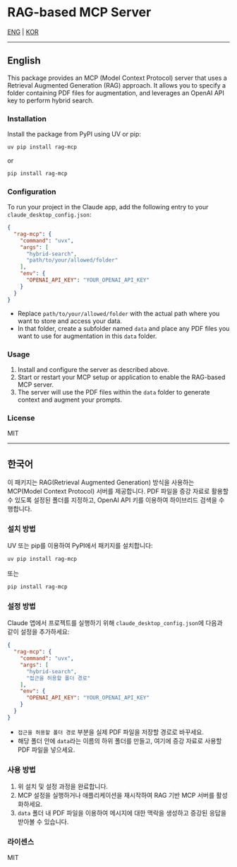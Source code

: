 # RAG-based MCP Server

[ENG](#english) | [KOR](#한국어)

---

## English

This package provides an MCP (Model Context Protocol) server that uses a Retrieval Augmented Generation (RAG) approach. It allows you to specify a folder containing PDF files for augmentation, and leverages an OpenAI API key to perform hybrid search.

### Installation

Install the package from PyPI using UV or pip:

```bash
uv pip install rag-mcp
```

or

```bash
pip install rag-mcp
```

### Configuration

To run your project in the Claude app, add the following entry to your `claude_desktop_config.json`:

```json
{
  "rag-mcp": {
    "command": "uvx",
    "args": [
      "hybrid-search",
      "path/to/your/allowed/folder"
    ],
    "env": {
      "OPENAI_API_KEY": "YOUR_OPENAI_API_KEY"
    }
  }
}
```

* Replace `path/to/your/allowed/folder` with the actual path where you want to store and access your data.
* In that folder, create a subfolder named `data` and place any PDF files you want to use for augmentation in this `data` folder.

### Usage

1. Install and configure the server as described above.
2. Start or restart your MCP setup or application to enable the RAG-based MCP server.
3. The server will use the PDF files within the `data` folder to generate context and augment your prompts.

### License

MIT

---

## 한국어

이 패키지는 RAG(Retrieval Augmented Generation) 방식을 사용하는 MCP(Model Context Protocol) 서버를 제공합니다. PDF 파일을 증강 자료로 활용할 수 있도록 설정된 폴더를 지정하고, OpenAI API 키를 이용하여 하이브리드 검색을 수행합니다.

### 설치 방법

UV 또는 pip를 이용하여 PyPI에서 패키지를 설치합니다:

```bash
uv pip install rag-mcp
```

또는

```bash
pip install rag-mcp
```

### 설정 방법

Claude 앱에서 프로젝트를 실행하기 위해 `claude_desktop_config.json`에 다음과 같이 설정을 추가하세요:

```json
{
  "rag-mcp": {
    "command": "uvx",
    "args": [
      "hybrid-search",
      "접근을 허용할 폴더 경로"
    ],
    "env": {
      "OPENAI_API_KEY": "YOUR_OPENAI_API_KEY"
    }
  }
}
```

* `접근을 허용할 폴더 경로` 부분을 실제 PDF 파일을 저장할 경로로 바꾸세요.
* 해당 폴더 안에 `data`라는 이름의 하위 폴더를 만들고, 여기에 증강 자료로 사용할 PDF 파일을 넣으세요.

### 사용 방법

1. 위 설치 및 설정 과정을 완료합니다.
2. MCP 설정을 실행하거나 애플리케이션을 재시작하여 RAG 기반 MCP 서버를 활성화하세요.
3. `data` 폴더 내 PDF 파일을 이용하여 메시지에 대한 맥락을 생성하고 증강된 응답을 받아볼 수 있습니다.

### 라이센스

MIT
